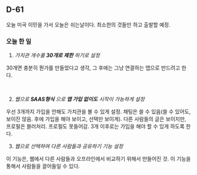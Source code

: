 ## D-61
오늘 미국 이민을 가서 오늘은 쉬는날이다.
최소한의 것들만 하고 출발할 예정.

### 오늘 한 일
1. _가치관 개수를 __30개로 제한__ 하기로 설정_

30개면 충분히 뭔가를 만들었다고 생각, 그 후에는 그냥 연결하는 앱으로 만드려고 한다.

<br>

2. _웹으로 __SAAS형식__ 으로 __앱 가입 없이도__ 시작이 가능하게 설정_

우선 3개까지 가입을 안해도 가치관을 볼 수 있게 설정. 채팅은 쓸 수 있음(쓸 수 있어도, 보이진 않음. 후에 가입을 해야 보이고, 선택만 보이게).
다른 사람들의 글은 보이지만, 프로필은 블러처리. 프로필도 못들어감.
3개 이후로는 가입을 해야 할 수 있게 하도록 한다.

3. _웹으로 선택하여 다른 사람들과 공유하기 기능 설정_

이 기능은, 웹에서 다른 사람들과 오프라인에서 비교하기 위해서 만들어진 것.
이 기능을 통해서 사람들을 끌어들일 수 있다.



